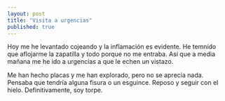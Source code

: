 ```yaml
---
layout: post
title: "Visita a urgencias"
published: true
---
```


Hoy me he levantado cojeando y la inflamación es evidente. He temnido que aflojarme la zapatilla y todo porque no me entraba. Así que a media mañana me he ido a urgencias a que le echen un vistazo.

Me han hecho placas y me han explorado, pero no se aprecia nada. Pensaba que tendría alguna fisura o un esguince. Reposo y seguir con el hielo. Definitivamente, soy torpe.
